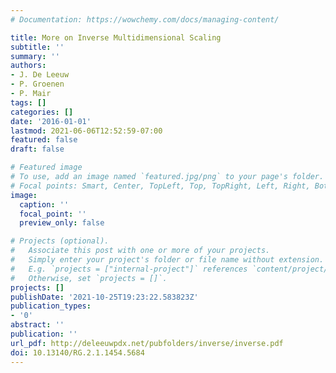 ```yaml
---
# Documentation: https://wowchemy.com/docs/managing-content/

title: More on Inverse Multidimensional Scaling
subtitle: ''
summary: ''
authors:
- J. De Leeuw
- P. Groenen
- P. Mair
tags: []
categories: []
date: '2016-01-01'
lastmod: 2021-06-06T12:52:59-07:00
featured: false
draft: false

# Featured image
# To use, add an image named `featured.jpg/png` to your page's folder.
# Focal points: Smart, Center, TopLeft, Top, TopRight, Left, Right, BottomLeft, Bottom, BottomRight.
image:
  caption: ''
  focal_point: ''
  preview_only: false

# Projects (optional).
#   Associate this post with one or more of your projects.
#   Simply enter your project's folder or file name without extension.
#   E.g. `projects = ["internal-project"]` references `content/project/deep-learning/index.md`.
#   Otherwise, set `projects = []`.
projects: []
publishDate: '2021-10-25T19:23:22.583823Z'
publication_types:
- '0'
abstract: ''
publication: ''
url_pdf: http://deleeuwpdx.net/pubfolders/inverse/inverse.pdf
doi: 10.13140/RG.2.1.1454.5684
---
```

